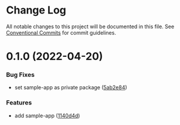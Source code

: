 # Change Log

All notable changes to this project will be documented in this file.
See [Conventional Commits](https://conventionalcommits.org) for commit guidelines.

# 0.1.0 (2022-04-20)


### Bug Fixes

* set sample-app as private package ([5ab2e84](https://github.com/adimarjr/lerna-ts-repo/commit/5ab2e84a1927e1b9dcb40935fdaf059f6a5b7089))


### Features

* add sample-app ([1140d4d](https://github.com/adimarjr/lerna-ts-repo/commit/1140d4d14775e1bc99eb3d62f78a33096edd7b87))
